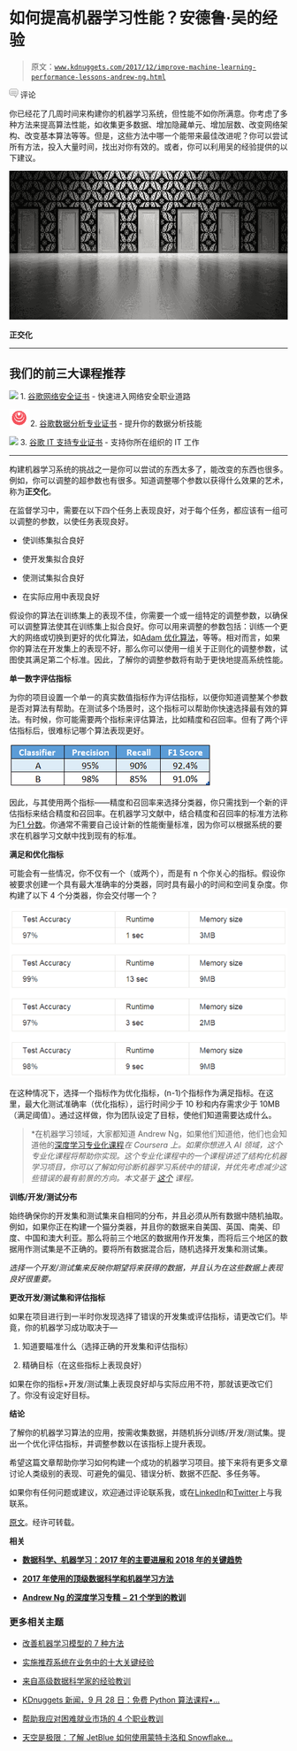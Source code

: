 # 如何提高机器学习性能？安德鲁·吴的经验

> 原文：[`www.kdnuggets.com/2017/12/improve-machine-learning-performance-lessons-andrew-ng.html`](https://www.kdnuggets.com/2017/12/improve-machine-learning-performance-lessons-andrew-ng.html)

![c](img/3d9c022da2d331bb56691a9617b91b90.png) 评论

你已经花了几周时间来构建你的机器学习系统，但性能不如你所满意。你考虑了多种方法来提高算法性能，如收集更多数据、增加隐藏单元、增加层数、改变网络架构、改变基本算法等等。但是，这些方法中哪一个能带来最佳改进呢？你可以尝试所有方法，投入大量时间，找出对你有效的。或者，你可以利用吴的经验提供的以下建议。

![](img/4a283f62230263be6380d1ad30594bc4.png)

**正交化**

* * *

## 我们的前三大课程推荐

![](img/0244c01ba9267c002ef39d4907e0b8fb.png) 1\. [谷歌网络安全证书](https://www.kdnuggets.com/google-cybersecurity) - 快速进入网络安全职业道路

![](img/e225c49c3c91745821c8c0368bf04711.png) 2\. [谷歌数据分析专业证书](https://www.kdnuggets.com/google-data-analytics) - 提升你的数据分析技能

![](img/0244c01ba9267c002ef39d4907e0b8fb.png) 3\. [谷歌 IT 支持专业证书](https://www.kdnuggets.com/google-itsupport) - 支持你所在组织的 IT 工作

* * *

构建机器学习系统的挑战之一是你可以尝试的东西太多了，能改变的东西也很多。例如，你可以调整的超参数也有很多。知道调整哪个参数以获得什么效果的艺术，称为**正交化**。

在监督学习中，需要在以下四个任务上表现良好，对于每个任务，都应该有一组可以调整的参数，以使任务表现良好。

+   使训练集拟合良好

+   使开发集拟合良好

+   使测试集拟合良好

+   在实际应用中表现良好

假设你的算法在训练集上的表现不佳，你需要一个或一组特定的调整参数，以确保可以调整算法使其在训练集上拟合良好。你可以用来调整的参数包括：训练一个更大的网络或切换到更好的优化算法，如[Adam 优化算法](https://arxiv.org/pdf/1412.6980)，等等。相对而言，如果你的算法在开发集上的表现不好，那么你可以使用一组关于正则化的调整参数，试图使其满足第二个标准。因此，了解你的调整参数将有助于更快地提高系统性能。

**单一数字评估指标**

为你的项目设置一个单一的真实数值指标作为评估指标，以便你知道调整某个参数是否对算法有帮助。在测试多个场景时，这个指标可以帮助你快速选择最有效的算法。有时候，你可能需要两个指标来评估算法，比如精度和召回率。但有了两个评估指标后，很难标记哪个算法表现更好。

![](img/8b3b088dfed800f646bc7889f420d950.png)

因此，与其使用两个指标——精度和召回率来选择分类器，你只需找到一个新的评估指标来结合精度和召回率。在机器学习文献中，结合精度和召回率的标准方法称为[F1 分数](https://en.wikipedia.org/wiki/F1_score)。你通常不需要自己设计新的性能衡量标准，因为你可以根据系统的要求在机器学习文献中找到现有的标准。

**满足和优化指标**

可能会有一些情况，你不仅有一个（或两个），而是有 n 个你关心的指标。假设你被要求创建一个具有最大准确率的分类器，同时具有最小的时间和空间复杂度。你构建了以下 4 个分类器，你会交付哪一个？

![](img/1e72a8a51c9a15d4d07865b64b288807.png)

在这种情况下，选择一个指标作为优化指标，(n-1)个指标作为满足指标。在这里，最大化测试准确率（优化指标），运行时间少于 10 秒和内存需求少于 10MB（满足阈值）。通过这样做，你为团队设定了目标，使他们知道需要达成什么。

> *在机器学习领域，大家都知道 Andrew Ng，如果他们知道他，他们也会知道他的[深度学习专业化课程](https://www.coursera.org/specializations/deep-learning)*在 Coursera 上。如果你想进入 AI 领域，这个专业化课程将帮助你实现。这个专业化课程中的一个课程讲述了结构化机器学习项目，你可以了解如何诊断机器学习系统中的错误，并优先考虑减少这些错误的最有前景的方向。本文基于* [*这个*](https://www.coursera.org/learn/machine-learning-projects/home/welcome) *课程。*

**训练/开发/测试分布**

始终确保你的开发集和测试集来自相同的分布，并且必须从所有数据中随机抽取。例如，如果你正在构建一个猫分类器，并且你的数据来自美国、英国、南美、印度、中国和澳大利亚。那么将前三个地区的数据用作开发集，而将后三个地区的数据用作测试集是不正确的。要将所有数据混合后，随机选择开发集和测试集。

*选择一个开发/测试集来反映你期望将来获得的数据，并且认为在这些数据上表现良好很重要。*

**更改开发/测试集和评估指标**

如果在项目进行到一半时你发现选择了错误的开发集或评估指标，请更改它们。毕竟，你的机器学习成功取决于—

1.  知道要瞄准什么（选择正确的开发集和评估指标）

1.  精确目标（在这些指标上表现良好）

如果在你的指标+开发/测试集上表现良好却与实际应用不符，那就该更改它们了。你没有设定好目标。

**结论**

了解你的机器学习算法的应用，按需收集数据，并随机拆分训练/开发/测试集。提出一个优化评估指标，并调整参数以在该指标上提升表现。

希望这篇文章帮助你学习如何构建一个成功的机器学习项目。接下来将有更多文章讨论人类级别的表现、可避免的偏见、错误分析、数据不匹配、多任务等。

如果你有任何问题或建议，欢迎通过评论联系我，或在[LinkedIn](https://www.linkedin.com/in/kritikajalan/)和[Twitter](https://twitter.com/Kritika_Jalan)上与我联系。

[原文](https://towardsdatascience.com/how-to-improve-my-ml-algorithm-lessons-from-andrew-ngs-experience-i-551ca1a32634)。经许可转载。

**相关**

+   [**数据科学、机器学习：2017 年的主要进展和 2018 年的关键趋势**](https://www.kdnuggets.com/2017/12/data-science-machine-learning-main-developments-trends.html)

+   [**2017 年使用的顶级数据科学和机器学习方法**](https://www.kdnuggets.com/2017/12/top-data-science-machine-learning-methods.html)

+   [**Andrew Ng 的深度学习专精  –  21 个学到的教训**](https://www.kdnuggets.com/2017/11/ng-deep-learning-specialization-21-lessons.html)

### 更多相关主题

+   [改善机器学习模型的 7 种方法](https://www.kdnuggets.com/7-ways-to-improve-your-machine-learning-models)

+   [实施推荐系统在业务中的十大关键经验](https://www.kdnuggets.com/2022/07/ten-key-lessons-implementing-recommendation-systems-business.html)

+   [来自高级数据科学家的经验教训](https://www.kdnuggets.com/2022/09/lessons-senior-data-scientist.html)

+   [KDnuggets 新闻，9 月 28 日：免费 Python 算法课程•…](https://www.kdnuggets.com/2022/n38.html)

+   [帮助我应对困难就业市场的 4 个职业教训](https://www.kdnuggets.com/2023/05/4-lessons-made-difference-navigating-current-job-market.html)

+   [天空是极限：了解 JetBlue 如何使用蒙特卡洛和 Snowflake…](https://www.kdnuggets.com/2022/12/monte-carlo-jetblue-snowflake-build-trust-improve-model-accuracy.html)
